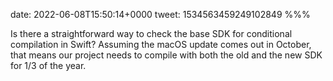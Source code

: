 date: 2022-06-08T15:50:14+0000
tweet: 1534563459249102849
%%%

Is there a straightforward way to check the base SDK for conditional compilation in Swift? Assuming the macOS update comes out in October, that means our project needs to compile with both the old and the new SDK for 1/3 of the year.
